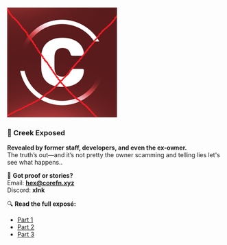 ![Creek Exposed Banner](https://github.com/hexlunapng/creek-document/blob/main/auticreek.png?raw=true)

### 🚨 Creek Exposed  
**Revealed by former staff, developers, and even the ex-owner.**  
The truth’s out—and it’s not pretty the owner scamming and telling lies let's see what happens..

📩 **Got proof or stories?**  
Email: **hex@corefn.xyz**  
Discord: **xlnk**

🔍 **Read the full exposé:**  
- [Part 1](https://github.com/hexlunapng/creek-document/tree/main/Part1)  
- [Part 2](https://github.com/hexlunapng/creek-document/tree/main/Part2)  
- [Part 3](https://github.com/hexlunapng/creek-document/tree/main/Part3)
